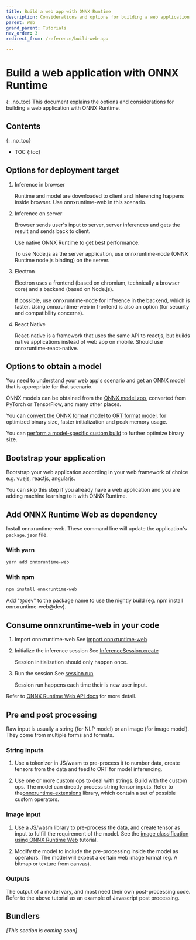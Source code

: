 ```yaml
---
title: Build a web app with ONNX Runtime
description: Considerations and options for building a web application with ONNX Runtime
parent: Web
grand_parent: Tutorials
nav_order: 3
redirect_from: /reference/build-web-app

---
```

# Build a web application with ONNX Runtime
{: .no_toc}
This document explains the options and considerations for building a web application with ONNX Runtime.

## Contents
{: .no_toc}

* TOC
{:toc}


## Options for deployment target

1. Inference in browser

   Runtime and model are downloaded to client and inferencing happens inside browser. Use onnxruntime-web in this scenario.

2. Inference on server

   Browser sends user's input to server, server inferences and gets the result and sends back to client.

   Use native ONNX Runtime to get best performance.

   To use Node.js as the server application, use onnxruntime-node (ONNX Runtime node.js binding) on the server.

3. Electron

   Electron uses a frontend (based on chromium, technically a browser core) and a backend (based on Node.js).

   If possible, use onnxruntime-node for inference in the backend, which is faster. Using onnxruntime-web in frontend is also an option (for security and compatibility concerns).

4. React Native

   React-native is a framework that uses the same API to reactjs, but builds native applications instead of web app on mobile. Should use onnxruntime-react-native.

## Options to obtain a model

You need to understand your web app's scenario and get an ONNX model that is appropriate for that scenario.

ONNX models can be obtained from the [ONNX model zoo](https://github.com/onnx/models), converted from PyTorch or TensorFlow, and many other places.

You can [convert the ONNX format model to ORT format model](../../performance/model-optimizations/ort-format-models.md), for optimized binary size, faster initialization and peak memory usage.

You can [perform a model-specific custom build](../../build/custom.md) to further optimize binary size.

## Bootstrap your application

Bootstrap your web application according in your web framework of choice e.g. vuejs, reactjs, angularjs.

You can skip this step if you already have a web application and you are adding machine learning to it with ONNX Runtime.

## Add ONNX Runtime Web as dependency

Install onnxruntime-web. These command line will update the application's `package.json` file.

### With yarn

```bash
yarn add onnxruntime-web 
```

### With npm

```bash
npm install onnxruntime-web
```

Add "@dev" to the package name to use the nightly build (eg. npm install onnxruntime-web@dev).

## Consume onnxruntime-web in your code

1. Import onnxruntime-web
   See  [import onnxruntime-web](../../get-started/with-javascript/web.md#import)

2. Initialize the inference session
   See [InferenceSession.create](https://github.com/microsoft/onnxruntime-inference-examples/blob/main/js/quick-start_onnxruntime-web-bundler/main.js#L14)

   Session initialization should only happen once.

3. Run the session
   See [session.run](https://github.com/microsoft/onnxruntime-inference-examples/blob/main/js/quick-start_onnxruntime-web-bundler/main.js#L26)

   Session run happens each time their is new user input.

Refer to [ONNX Runtime Web API docs](../../api/js) for more detail.
  
## Pre and post processing

Raw input is usually a string (for NLP model) or an image (for image model). They come from multiple forms and formats.

### String inputs

1. Use a tokenizer in JS/wasm to pre-process it to number data, create tensors from the data and feed to ORT for model inferencing.

2. Use one or more custom ops to deal with strings. Build with the custom ops. The model can directly process string tensor inputs. Refer to the[onnxruntime-extensions](https://github.com/microsoft/onnxruntime-extensions) library, which contain a set of possible custom operators.

### Image input

1. Use a JS/wasm library to pre-process the data, and create tensor as input to fulfill the requirement of the model. See the [image classification using ONNX Runtime Web](./classify-images-nextjs-github-template.md) tutorial.

2. Modify the model to include the pre-processing inside the model as operators. The model will expect a certain web image format (eg. A bitmap or texture from canvas).

### Outputs

The output of a model vary, and most need their own post-processing code. Refer to the above tutorial as an example of Javascript post processing.

## Bundlers

_[This section is coming soon]_